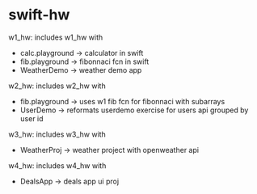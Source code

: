 # swift-hw
w1_hw: includes w1_hw with
- calc.playground -> calculator in swift
- fib.playground -> fibonnaci fcn in swift
- WeatherDemo -> weather demo app

w2_hw: includes w2_hw with
- fib.playground -> uses w1 fib fcn for fibonnaci with subarrays
- UserDemo -> reformats userdemo exercise for users api grouped by user id

w3_hw: includes w3_hw with
- WeatherProj -> weather project with openweather api

w4_hw: includes w4_hw with
- DealsApp -> deals app ui proj
